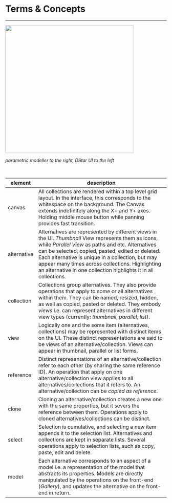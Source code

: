 # Terms & Concepts

***

<img src="https://raw.githubusercontent.com/dstar-design-gallery/dstar-docs/master/media/DStarIntroduction.gif" 
    width="400" />

*parametric modeller to the right, DStar UI to the left*

<br>

| element | description |
|---------|-------------|
| canvas | All collections are rendered within a top level grid layout. In the interface, this corresponds to the whitespace on the background. The Canvas extends indefinitely along the X+ and Y+ axes. Holding middle mouse button while panning provides fast transition. |
| alternative | Alternatives are represented by different views in the UI. *Thumbnail* View represents them as icons, while *Parallel View* as paths and etc. Alternatives can be selected, copied, pasted, edited or deleted. Each alternative is unique in a collection, but may appear many times across collections. Highlighting an alternative in one collection highlights it in all collections. |
| collection | Collections group alternatives. They also provide operations that apply to some or all alternatives within them. They can be named, resized, hidden, as well as copied, pasted or deleted. They embody *views* i.e. can represent alternatives in different view types (currently: *thumbnail*, *parallel*, *list*). |
| view | Logically one and the some item (alternatives, collections) may be represented with distinct items on the UI. These distinct representations are said to be views of an alternative/collection. Views can appear in thumbnail, parallel or list forms. |
| reference | Distinct representations of an alternative/collection refer to each other (by sharing the same reference ID). An operation that apply on one alternative/collection view applies to all alternatives/collections that it refers to. An alternative/collection can be *copied as reference*. |
| clone | Cloning an alternative/collection creates a new one with the same properties, but it severs the reference between them. Operations apply to cloned alternatives/collections can be distinct. |
| select | Selection is cumulative, and selecting a new item appends it to the selection list. Alternatives and collections are kept in separate lists. Several operations apply to selection lists, such as copy, paste, edit and delete. |
| model | Each alternative corresponds to an aspect of a model i.e. a representation of the model that abstracts its properties. Models are directly manipulated by the operations on the front-end (*Gallery*), and updates the alternative on the front-end in return. |
